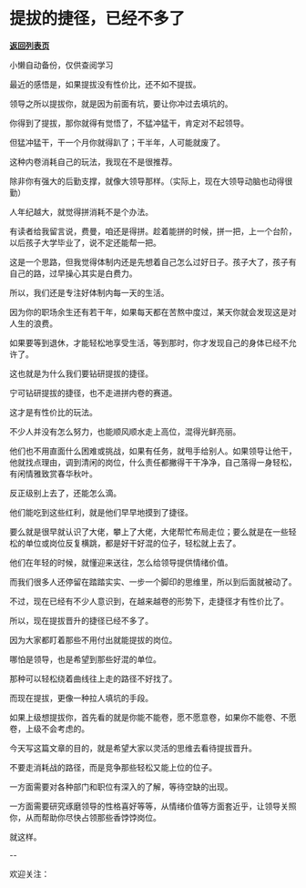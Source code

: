# 提拔的捷径，已经不多了

[**返回列表页**](/gzh/费曼的小茶馆)

小懒自动备份，仅供查阅学习

最近的感悟是，如果提拔没有性价比，还不如不提拔。

领导之所以提拔你，就是因为前面有坑，要让你冲过去填坑的。  

你得到了提拔，那你就得有觉悟了，不猛冲猛干，肯定对不起领导。

但猛冲猛干，干一个月你就得趴了；干半年，人可能就废了。

这种内卷消耗自己的玩法，我现在不是很推荐。  

除非你有强大的后勤支撑，就像大领导那样。（实际上，现在大领导动脑也动得很勤）

人年纪越大，就觉得拼消耗不是个办法。

有读者给我留言说，费曼，咱还是得拼。趁着能拼的时候，拼一把，上一个台阶，以后孩子大学毕业了，说不定还能帮一把。

这是一个思路，但我觉得体制内还是先想着自己怎么过好日子。孩子大了，孩子有自己的路，过早操心其实是白费力。

所以，我们还是专注好体制内每一天的生活。

因为你的职场余生还有若干年，如果每天都在苦熬中度过，某天你就会发现这是对人生的浪费。

如果要等到退休，才能轻松地享受生活，等到那时，你才发现自己的身体已经不允许了。

这也就是为什么我们要钻研提拔的捷径。  

宁可钻研提拔的捷径，也不走进拼内卷的赛道。

这才是有性价比的玩法。

不少人并没有怎么努力，也能顺风顺水走上高位，混得光鲜亮丽。

他们也不用直面什么困难或挑战，如果有任务，就甩手给别人。如果领导让他干，他就找点理由，调到清闲的岗位，什么责任都撇得干干净净，自己落得一身轻松，有闲情雅致赏春华秋叶。  

反正级别上去了，还能怎么滴。

他们能吃到这些红利，就是他们早早地摸到了捷径。  

要么就是很早就认识了大佬，攀上了大佬，大佬帮忙布局走位；要么就是在一些轻松的单位或岗位反复横跳，都是好干好混的位子，轻松就上去了。  

他们在年轻的时候，就懂迎来送往，怎么给领导提供情绪价值。

而我们很多人还停留在踏踏实实、一步一个脚印的思维里，所以到后面就被动了。  

不过，现在已经有不少人意识到，在越来越卷的形势下，走捷径才有性价比了。

所以，现在提拔晋升的捷径已经不多了。

因为大家都盯着那些不用付出就能提拔的岗位。

哪怕是领导，也是希望到那些好混的单位。  

那种可以轻松绕着曲线往上走的路径不好找了。

而现在提拔，更像一种拉人填坑的手段。

如果上级想提拔你，首先看的就是你能不能卷，愿不愿意卷，如果你不能卷、不愿卷，上级不会考虑的。

今天写这篇文章的目的，就是希望大家以灵活的思维去看待提拔晋升。  

不要走消耗战的路径，而是竞争那些轻松又能上位的位子。  

一方面需要对各种部门和职位有深入的了解，等待空缺的出现。

一方面需要研究琢磨领导的性格喜好等等，从情绪价值等方面套近乎，让领导关照你，从而帮助你尽快占领那些香饽饽岗位。

就这样。

\--

欢迎关注：

